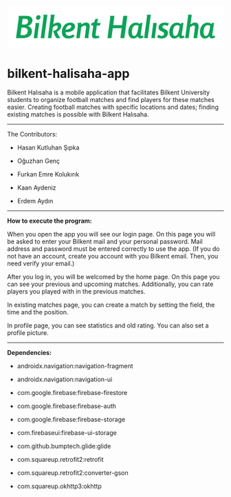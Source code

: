 ![image](app/src/main/res/drawable/logo.png)
# bilkent-halisaha-app
Bilkent Halısaha is a mobile application that facilitates Bilkent University students to organize football matches and find players for these matches easier. Creating football matches with specific locations and dates; finding existing matches is possible with Bilkent Halısaha.

-------
The Contributors:
- Hasan Kutluhan Şıpka

- Oğuzhan Genç

- Furkan Emre Kolukırık

- Kaan Aydeniz

- Erdem Aydın
-------

**How to execute the program:**

When you open the app you will see our login page. On this page you will be asked to enter your Bilkent mail and your personal password. Mail address and password must be entered correctly to use the app.
(If you do not have an account, create you account with you Bilkent email. Then, you need verify your email.)

After you log in, you will be welcomed by the home page. On this page you can see your previous and upcoming matches. Additionally, you can rate players you played with in the previous matches.

In existing matches page, you can create a match by setting the field, the time and the position.

In profile page, you can see statistics and old rating. You can also set a profile picture.

-------
**Dependencies:**

- androidx.navigation:navigation-fragment

- androidx.navigation:navigation-ui

- com.google.firebase:firebase-firestore

- com.google.firebase:firebase-auth

- com.google.firebase:firebase-storage

- com.firebaseui:firebase-ui-storage

- com.github.bumptech.glide:glide

- com.squareup.retrofit2:retrofit

- com.squareup.retrofit2:converter-gson

- com.squareup.okhttp3:okhttp